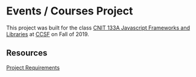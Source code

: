 # Events / Courses Project

This project was built for the class [CNIT 133A Javascript Frameworks and Libraries](https://www.ccsf.edu/Schedule/CD/CNIT%20133A.htm) at [CCSF](https://www.ccsf.edu/) on Fall of 2019.

## Resources

[Project Requirements](https://github.com/stevehanstudio/cnit133A-events-courses-react/blob/master/docs/HomeworkReact.pdf)

